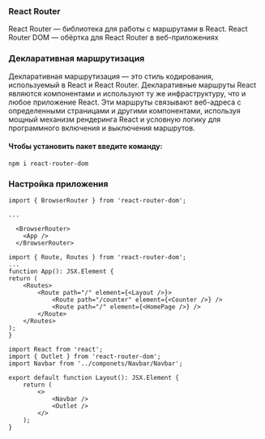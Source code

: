 ### React Router

React Router — библиотека для работы с маршрутами в React.
React Router DOM — обёртка для React Router в веб-приложениях

### Декларативная маршрутизация
Декларативная маршрутизация — это стиль кодирования, используемый в React и React Router. Декларативные маршруты React являются компонентами и используют ту же инфраструктуру, что и любое приложение React. 
Эти маршруты связывают веб-адреса с определенными страницами и другими компонентами, используя мощный механизм рендеринга React и условную логику для программного включения и выключения маршрутов.

#### Чтобы установить пакет введите команду:
```npm i react-router-dom```

### Настройка приложения
```
import { BrowserRouter } from 'react-router-dom';

...

  <BrowserRouter>
    <App />
  </BrowserRouter>

```

```
import { Route, Routes } from 'react-router-dom';
...
function App(): JSX.Element {
return (
    <Routes>
        <Route path="/" element={<Layout />}>
            <Route path="/counter" element={<Counter />} />
            <Route path="/" element={<HomePage />} />
        </Route>
    </Routes>
);
}
```
```
import React from 'react';
import { Outlet } from 'react-router-dom';
import Navbar from '../componets/Navbar/Navbar';

export default function Layout(): JSX.Element {
    return (
        <>
            <Navbar />
            <Outlet />
        </>
    );
}
```


